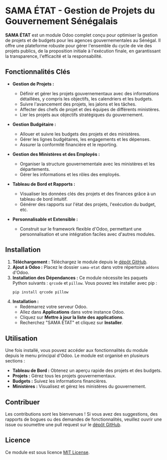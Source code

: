 # SAMA ÉTAT - Gestion de Projets du Gouvernement Sénégalais

**SAMA ÉTAT** est un module Odoo complet conçu pour optimiser la gestion de projets et de budgets pour les agences gouvernementales au Sénégal. Il offre une plateforme robuste pour gérer l'ensemble du cycle de vie des projets publics, de la proposition initiale à l'exécution finale, en garantissant la transparence, l'efficacité et la responsabilité.

## Fonctionnalités Clés

*   **Gestion de Projets :**
    *   Définir et gérer les projets gouvernementaux avec des informations détaillées, y compris les objectifs, les calendriers et les budgets.
    *   Suivre l'avancement des projets, les jalons et les tâches.
    *   Affecter des chefs de projet et des équipes de différents ministères.
    *   Lier les projets aux objectifs stratégiques du gouvernement.

*   **Gestion Budgétaire :**
    *   Allouer et suivre les budgets des projets et des ministères.
    *   Gérer les lignes budgétaires, les engagements et les dépenses.
    *   Assurer la conformité financière et le reporting.

*   **Gestion des Ministères et des Employés :**
    *   Organiser la structure gouvernementale avec les ministères et les départements.
    *   Gérer les informations et les rôles des employés.

*   **Tableau de Bord et Rapports :**
    *   Visualiser les données clés des projets et des finances grâce à un tableau de bord intuitif.
    *   Générer des rapports sur l'état des projets, l'exécution du budget, etc.

*   **Personnalisable et Extensible :**
    *   Construit sur le framework flexible d'Odoo, permettant une personnalisation et une intégration faciles avec d'autres modules.

## Installation

1.  **Téléchargement :** Téléchargez le module depuis le [dépôt GitHub](https://github.com/loi200812/sama-etat).
2.  **Ajout à Odoo :** Placez le dossier `sama-etat` dans votre répertoire `addons` d'Odoo.
3.  **Installation des Dépendances :** Ce module nécessite les paquets Python suivants : `qrcode` et `pillow`. Vous pouvez les installer avec pip :
    ```bash
    pip install qrcode pillow
    ```
4.  **Installation :**
    *   Redémarrez votre serveur Odoo.
    *   Allez dans **Applications** dans votre instance Odoo.
    *   Cliquez sur **Mettre à jour la liste des applications**.
    *   Recherchez "SAMA ÉTAT" et cliquez sur **Installer**.

## Utilisation

Une fois installé, vous pouvez accéder aux fonctionnalités du module depuis le menu principal d'Odoo. Le module est organisé en plusieurs sections :

*   **Tableau de Bord :** Obtenez un aperçu rapide des projets et des budgets.
*   **Projets :** Gérez tous les projets gouvernementaux.
*   **Budgets :** Suivez les informations financières.
*   **Ministères :** Visualisez et gérez les ministères du gouvernement.

## Contribuer

Les contributions sont les bienvenues ! Si vous avez des suggestions, des rapports de bogues ou des demandes de fonctionnalités, veuillez ouvrir une issue ou soumettre une pull request sur le [dépôt GitHub](https://github.com/loi200812/sama-etat).

## Licence

Ce module est sous licence [MIT License](LICENSE).
